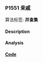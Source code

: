 
### P1551 亲戚

算法标签: **并查集**

#### Description


#### Analysis


#### [Code](../../cpp/15/p1551.cpp)


